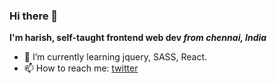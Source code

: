 ### Hi there 👋
**I'm harish, self-taught frontend web dev _from chennai, India_**
- 🌱 I’m currently learning jquery, SASS, React.
- 📫 How to reach me: [twitter](https://twitter.com/harish_calvin)
<!--
**harishcalvin/harishcalvin** is a ✨ _special_ ✨ repository because its `README.md` (this file) appears on your GitHub profile.

Here are some ideas to get you started:

- 🔭 I’m currently working on ...
- 🌱 I’m currently learning ...
- 👯 I’m looking to collaborate on ...
- 🤔 I’m looking for help with ...
- 💬 Ask me about ...
- 📫 How to reach me: ...
- 😄 Pronouns: ...
- ⚡ Fun fact: ...
-->
